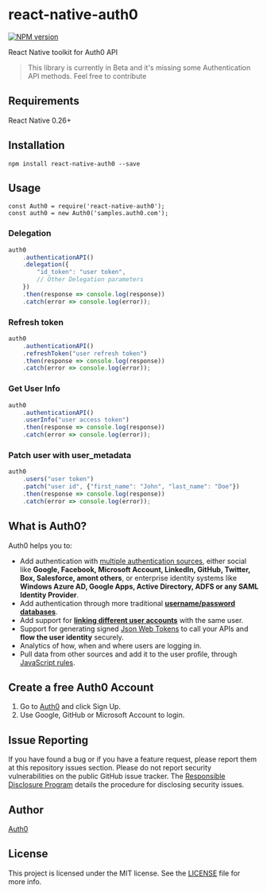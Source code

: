 # react-native-auth0

[![NPM version][npm-image]][npm-url]

React Native toolkit for Auth0 API

> This library is currently in Beta and it's missing some Authentication API methods. Feel free to contribute

## Requirements

React Native 0.26+

## Installation

```
npm install react-native-auth0 --save
```

## Usage

```
const Auth0 = require('react-native-auth0');
const auth0 = new Auth0('samples.auth0.com');
```

### Delegation
```js
auth0
    .authenticationAPI()
    .delegation({
        "id_token": "user token",
        // Other Delegation parameters
    })
    .then(response => console.log(response))
    .catch(error => console.log(error));
```

### Refresh token
```js
auth0
    .authenticationAPI()
    .refreshToken("user refresh token")
    .then(response => console.log(response))
    .catch(error => console.log(error));
```

### Get User Info
```js
auth0
    .authenticationAPI()
    .userInfo("user access token")
    .then(response => console.log(response))
    .catch(error => console.log(error));
```

### Patch user with user_metadata
```js
auth0
    .users("user token")
    .patch("user id", {"first_name": "John", "last_name": "Doe"})
    .then(response => console.log(response))
    .catch(error => console.log(error));
```

## What is Auth0?

Auth0 helps you to:

* Add authentication with [multiple authentication sources](https://docs.auth0.com/identityproviders), either social like **Google, Facebook, Microsoft Account, LinkedIn, GitHub, Twitter, Box, Salesforce, amont others**, or enterprise identity systems like **Windows Azure AD, Google Apps, Active Directory, ADFS or any SAML Identity Provider**.
* Add authentication through more traditional **[username/password databases](https://docs.auth0.com/mysql-connection-tutorial)**.
* Add support for **[linking different user accounts](https://docs.auth0.com/link-accounts)** with the same user.
* Support for generating signed [Json Web Tokens](https://docs.auth0.com/jwt) to call your APIs and **flow the user identity** securely.
* Analytics of how, when and where users are logging in.
* Pull data from other sources and add it to the user profile, through [JavaScript rules](https://docs.auth0.com/rules).

## Create a free Auth0 Account

1. Go to [Auth0](https://auth0.com) and click Sign Up.
2. Use Google, GitHub or Microsoft Account to login.

## Issue Reporting

If you have found a bug or if you have a feature request, please report them at this repository issues section. Please do not report security vulnerabilities on the public GitHub issue tracker. The [Responsible Disclosure Program](https://auth0.com/whitehat) details the procedure for disclosing security issues.

## Author

[Auth0](auth0.com)

## License

This project is licensed under the MIT license. See the [LICENSE](LICENSE.txt) file for more info.

<!-- Variables -->
[npm-image]: https://img.shields.io/npm/v/react-native-auth0.svg?style=flat
[npm-url]: https://npmjs.org/package/react-native-auth0
[travis-image]: http://img.shields.io/travis/auth0/react-native-auth0.svg?style=flat
[travis-url]: https://travis-ci.org/auth0/react-native-auth0

